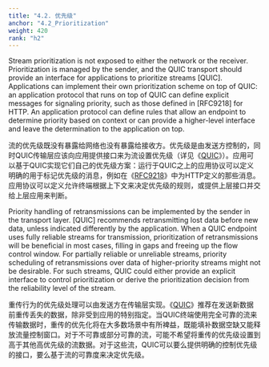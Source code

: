 ```yaml
---
title: "4.2. 优先级"
anchor: "4.2_Prioritization"
weight: 420
rank: "h2"
---
```


Stream prioritization is not exposed to either the network or the receiver. Prioritization is managed by the sender, and the QUIC transport should provide an interface for applications to prioritize streams [QUIC]. Applications can implement their own prioritization scheme on top of QUIC: an application protocol that runs on top of QUIC can define explicit messages for signaling priority, such as those defined in [RFC9218] for HTTP. An application protocol can define rules that allow an endpoint to determine priority based on context or can provide a higher-level interface and leave the determination to the application on top.

流的优先级既没有暴露给网络也没有暴露给接收方。优先级是由发送方控制的，同时QUIC传输层应该向应用提供接口来为流设置优先级（详见《[QUIC]()》）。应用可以基于QUIC实现它们自己的优先级方案：运行于QUIC之上的应用协议可以定义明确的用于标记优先级的消息，例如在《[RFC9218]()》中为HTTP定义的那些消息。应用协议可以定义允许终端根据上下文来决定优先级的规则，或提供上层接口并交给上层应用来判断。

Priority handling of retransmissions can be implemented by the sender in the transport layer. [QUIC] recommends retransmitting lost data before new data, unless indicated differently by the application. When a QUIC endpoint uses fully reliable streams for transmission, prioritization of retransmissions will be beneficial in most cases, filling in gaps and freeing up the flow control window. For partially reliable or unreliable streams, priority scheduling of retransmissions over data of higher-priority streams might not be desirable. For such streams, QUIC could either provide an explicit interface to control prioritization or derive the prioritization decision from the reliability level of the stream.

重传行为的优先级处理可以由发送方在传输层实现。《[QUIC]()》推荐在发送新数据前重传丢失的数据，除非受到应用的特别指定。当QUIC终端使用完全可靠的流来传输数据时，重传的优先化将在大多数场景中有所裨益，既能填补数据空缺又能释放流量控制窗口。对于不可靠或部分可靠的流，可能不希望将重传的优先级设置到高于其他高优先级的流数据。对于这些流，QUIC可以要么提供明确的控制优先级的接口，要么基于流的可靠度来决定优先级。
